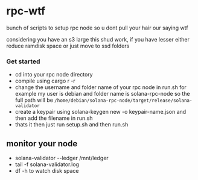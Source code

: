 # rpc-wtf
bunch of scripts to setup rpc node so u dont pull your hair our saying wtf

considering you have an s3 large this shud work, if you have lesser either reduce ramdisk space or just move to ssd folders

### Get started

- cd into your rpc node directory
- compile using cargo r -r
- change the username and folder name of your rpc node in run.sh
  for example my user is debian and folder name is solana-rpc-node so the full path will be `/home/debian/solana-rpc-node/target/release/solana-validator`
- create a keypair using solana-keygen new -o keypair-name.json and then add the filename in run.sh
- thats it then just run setup.sh and then run.sh

## monitor your node
- solana-validator --ledger /mnt/ledger
- tail -f solana-validator.log
- df -h to watch disk space
